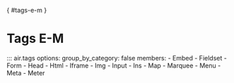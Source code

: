 [](){ #tags-e-m }

# Tags E-M

::: air.tags
    options:
      group_by_category: false
      members:
        - Embed
        - Fieldset
        - Form
        - Head
        - Html
        - Iframe
        - Img
        - Input
        - Ins
        - Map
        - Marquee
        - Menu
        - Meta
        - Meter